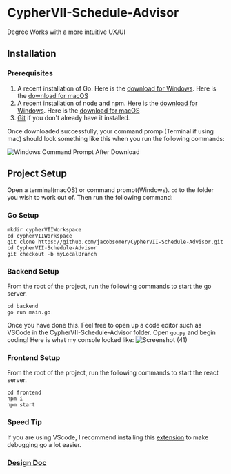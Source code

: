 # CypherVII-Schedule-Advisor
Degree Works with a more intuitive UX/UI

## Installation
### Prerequisites
1. A recent installation of Go. Here is the [download for Windows](https://go.dev/dl/go1.18.windows-amd64.msi). Here is the [download for macOS](https://go.dev/dl/go1.18.darwin-amd64.pkg)
2. A recent installation of node and npm. Here is the [download for Windows](https://nodejs.org/dist/v16.14.2/node-v16.14.2-x64.msi). Here is the [download for macOS](https://nodejs.org/dist/v16.14.2/node-v16.14.2.pkg)
3. [Git](https://git-scm.com/downloads) if you don't already have it installed.

Once downloaded successfully, your command promp (Terminal if using mac) should look something like this when you run the following commands:

![Windows Command Prompt After Download](https://user-images.githubusercontent.com/60264650/160229555-526685ae-86ee-4446-bb74-f8cc49488638.png)

## Project Setup
Open a terminal(macOS) or command prompt(Windows). `cd` to the folder you wish to work out of. Then run the following command:
### Go Setup

```shell
mkdir cypherVIIWorkspace
cd cypherVIIWorkspace
git clone https://github.com/jacobsomer/CypherVII-Schedule-Advisor.git
cd CypherVII-Schedule-Advisor
git checkout -b myLocalBranch
```
### Backend Setup
From the root of the project, run the following commands to start the go server.
```shell
cd backend
go run main.go
```
Once you have done this. Feel free to open up a code editor such as VSCode in the CypherVII-Schedule-Advisor folder. Open `go.py` and begin coding!
Here is what my console looked like:
![Screenshot (41)](https://user-images.githubusercontent.com/60264650/160234335-216b9f0c-8620-4bf7-bdd2-9ca5806c706b.png)
### Frontend Setup
From the root of the project, run the following commands to start the react server.
```shell
cd frontend
npm i
npm start
```

### Speed Tip
If you are using VScode, I recommend installing this [extension](https://marketplace.visualstudio.com/items?itemName=golang.Go) to make debugging go a lot easier. 

### [Design Doc](https://docs.google.com/document/d/1HVcJX2Sz17s7ZvUu29QD6t-t4vI6zCIEqUJ1gXpjU2s/edit?usp=sharing)
